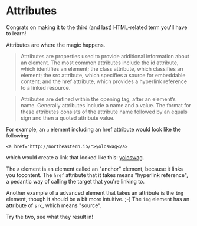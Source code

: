 # Attributes

Congrats on making it to the third (and last) HTML-related term you'll have to learn!

Attributes are where the magic happens.

>Attributes are properties used to provide additional information about an element. The most common attributes include the id attribute, which identifies an element; the class attribute, which classifies an element; the src attribute, which specifies a source for embeddable content; and the href attribute, which provides a hyperlink reference to a linked resource.

>Attributes are defined within the opening tag, after an element’s name. Generally attributes include a name and a value. The format for these attributes consists of the attribute name followed by an equals sign and then a quoted attribute value.

For example, an `a` element including an href attribute would look like the following:

`<a href="http://northeastern.io/">yoloswag</a>`

which would create a link that looked like this: [yoloswag](http://northeastern.io/).

The `a` element is an element called an "anchor" element, because it links you tocontent. The `href` attribute that it takes means "hyperlink reference", a pedantic way of calling the target that you're linking to.

Another example of a advanced element that takes an attribute is the `img` element, though it should be a bit more intuitive. ;-) The `img` element has an attribute of `src`, which means "source".

Try the two, see what they result in!

